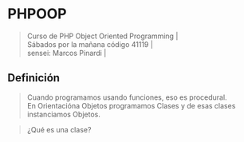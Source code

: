 # PHPOOP
> Curso de PHP Object Oriented Programming |   
> Sábados por la mañana código 41119 |  
> sensei: Marcos Pinardi |   

## Definición
> Cuando programamos usando funciones, eso es procedural.  
> En Orientacióna Objetos programamos Clases y de esas clases instanciamos Objetos.   

> ¿Qué es una clase? 